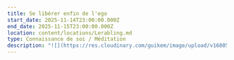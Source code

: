 ```yaml
---
title: Se libérer enfin de l'ego
start_date: 2025-11-14T23:00:00.000Z
end_date: 2025-11-15T23:00:00.000Z
location: content/locations/Lerabling.md
type: Connaissance de soi / Méditation
description: "![](https://res.cloudinary.com/guikem/image/upload/v1680518819/s_accepter6.hash.2edf2ede318efb3ba235daa1a0cb3993_ewez1s.jpg)\n\n**Le thème de \"l'ego**\" est probablement celui qui est le plus abordé sur le chemin spirituel. En effet, il \\*\\*cristallise à lui seul tous les niveaux de blocages, de croyances, de limitations et de réactions qui nous emprisonnent \\*\\*et dont nous essayons de nous libérer. **Pourtant nous avons du mal à le cerner et à travailler concrètement avec lui.**\n\n**Cet évènement vous propose**, à la lueur des enseignements bouddhistes mais aussi de maîtres contemporains tels que Lise Bourbeau, Arnaud Desjardins et d’autres, de **comprendre véritablement ce qu’est l’ego, quelles en sont les manifestations et comment travailler avec lui.**\n\nCe sera une opportunité unique de développer une **compréhension globale de ce thème et découvrir des moyens pour retrouver une confiance en soi authentique** et de se libérer des schémas qui nous bloquent.\n\nLors de ce weekend,nous **pratiquerons la méditation**, utiliserons des exercices concrets et aborderons aussi la notion de “non-soi” propre à la sagesse bouddhisme.\_\n\n**Tarif hors nourriture et logement** :125€\n\n**Pour la demande d'inscription au stage ainsi que pour la réservation du logement et toute autre question:** par e-mail directement à [frederic.chastelas@gmail.com](mailto:frederic.chastelas@gmail.com)\n\n**Pour connaitre le prix et la** **description des options logements et des repas**, cliquez sur ce lien [https://www.lerabling.org/lang-fr/la-source-prix-de-l-hebergement-et-des-repas](https://www.lerabling.org/lang-fr/la-source-prix-de-l-hebergement-et-des-repas)\n\n**Arrivée**: soit Vendredi après-midi si vous souhaitez profiter un peu plus de Lerab Ling, soit samedi entre 8h30 et 9h30\n\nVous pourrez aussi repartir Lundi si vous le souhaitez\n\n**Début et fin de l'évènement**: Samedi 10 mai à 10h - Dimanche 11 mai à 17h maximun\n\n**Attention**, cet évènement, bien que se déroulant à Lerab Ling n'est pas organisé par Lerab Ling. Vous ne le retrouverez donc pas sur le site de Lerab Ling. C'est un évènement que j'organise, à titre personnel, dans le lieu de Lerab Ling. C'est pour cela que tout le processus d'inscription se fait en s'adressant par email à [frederic.chastelas@gmail.com](mailto:frederic.chastelas@gmail.com)\n\n**Limité à 25 places**\n\n**Emploi du temps:**\n\n*Samedi*:\n\n10-12h30  présentation\n\n12h30 pause déjeuner avec balade pour ceux qui le souhaites\n\n15h- 18h30 présentation\n\nSoirée méditation optionnelle\n\n*Dimanche*: emploi du temps similaire excepté que nous commencerons le matin à 9h et finirons au plus tard vers 17h\n\n**Quelques Témoignages:**\n\n**Véronique**\n\nDepuis que je suis bouddhiste (et ça ne date pas d'hier...),\nc'est la première fois que je reçois un enseignement aussi précis,\navec des propos et des outils extrêmement puissants qui m'ont\nvéritablement aidé à ressentir profondément des choses très\nsouvent entendues et même comprises, mais rarement vraiment\nintégrées, digérées. Là j'ai senti que je prenais un nouveau\ndépart. Merci beaucoup !\n\n**Pauline**\n\nCe weekend animé par Frédéric m'a beaucoup apporté. J'en\nressors grandit et prête à poursuivre le travail que j'ai engagé\ndepuis plusieurs mois. Les témoignages, les échanges, les apports,\nexercices proposés, méditations durant tout le weekend sur le thème\n\"Se libérer (enfin) de son égo\" ont pris beaucoup de\nsens. J'ai comme l'impression d'avoir encore déverrouillé des\nportes et compris des choses fondamentales Merci pour ce magnifique\nweekend.\n\n**Sylvie**\n\nCe stage a été une révélation. J'ai beaucoup appris sur mes\nblocages et mes peurs. J'ignorais que l'EGO a tant de facettes et de\npouvoir. Je peux dire que ça a changé ma vie. J'ai pu affronter ma\nplus grande peur parce que je l'ai identifiée et acceptée. \\[...]\nFrédéric a été exceptionnel, à l'écoute, bienveillant et sans\njugement. Ses explications et exemples étaient clairs et touchaient\nnotre nature profonde. Un vrai bouleversement, une remise en question\ndérangeante mais tellement salvatrice. A faire, à refaire et à\nconseiller pour tous…\n"
---
```


